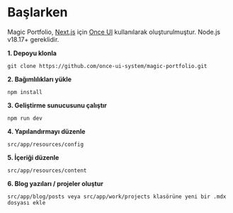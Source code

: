 
# **Başlarken**

Magic Portfolio, [Next.js](https://nextjs.org) için [Once UI](https://once-ui.com) kullanılarak oluşturulmuştur. Node.js v18.17+ gereklidir.

**1. Depoyu klonla**
```
git clone https://github.com/once-ui-system/magic-portfolio.git
```

**2. Bağımlılıkları yükle**
```
npm install
```

**3. Geliştirme sunucusunu çalıştır**
```
npm run dev
```

**4. Yapılandırmayı düzenle**
```
src/app/resources/config
```

**5. İçeriği düzenle**
```
src/app/resources/content
```

**6. Blog yazıları / projeler oluştur**
```
src/app/blog/posts veya src/app/work/projects klasörüne yeni bir .mdx dosyası ekle
```
